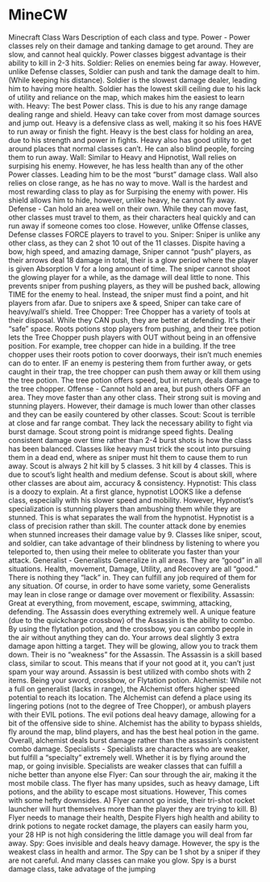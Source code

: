 # MineCW
Minecraft Class Wars
Description of each class and type.
Power - 
Power classes rely on their damage and tanking damage to get around. They are slow, and cannot heal quickly. Power classes biggest advantage is their ability to kill in 2-3 hits.
Soldier: Relies on enemies being far away. However, unlike Defense classes, Soldier can push and tank the damage dealt to him. (While keeping his distance). Soldier is the slowest damage dealer, leading him to having more health. Soldier has the lowest skill ceiling due to his lack of utility and reliance on the map, which makes him the easiest to learn with.
Heavy: The best Power class. This is due to his any range damage dealing range and shield. Heavy can take cover from most damage sources and jump out. Heavy is a defensive class as well, making it so his foes HAVE to run away or finish the fight. Heavy is the best class for holding an area, due to his strength and power in fights. Heavy also has good utility to get around places that normal classes can’t. He can also blind people, forcing them to run away.
Wall: Similar to Heavy and Hipnotist, Wall relies on surpising his enemy. However, he has less health than any of the other Power classes. Leading him to be the most “burst” damage class. Wall also relies on close range, as he has no way to move. Wall is the hardest and most rewarding class to play as for Surpising the enemy with power. His shield allows him to hide, however, unlike heavy, he cannot fly away.
Defense - 
Can hold an area well on their own. While they can move fast, other classes must travel to them, as their characters heal quickly and can run away if someone comes too close. However, unlike Offense classes, Defense classes FORCE players to travel to you. 
Sniper: Sniper is unlike any other class, as they can 2 shot 10 out of the 11 classes. Dispite having a bow, high speed, and amazing damage, Sniper cannot “push” players, as their arrows deal 18 damage in total, their is a glow period where the player is given Absorption V for a long amount of time. The sniper cannot shoot the glowing player for a while, as the damage will deal little to none. This prevents sniper from pushing players, as they will be pushed back, allowing TIME for the enemy to heal. Instead, the sniper must find a point, and hit players from afar. Due to snipers axe & speed, Sniper can take care of heavy/wall’s shield. 
Tree Chopper: Tree Chopper has a variety of tools at their disposal. While they CAN push, they are better at defending. It's their “safe” space. Roots potions stop players from pushing, and their tree potion lets the Tree Chopper push players with OUT without being in an offensive position. For example, tree chopper can hide in a building. If the tree chopper uses their roots potion to cover doorways, their isn’t much enemies can do to enter. IF an enemy is pestering them from further away, or gets caught in their trap, the tree chopper can push them away or kill them using the tree potion. The tree potion offers speed, but in return, deals damage to the tree chopper.
Offense -
	Cannot hold an area, but push others OFF an area. They move faster than any other class. Their strong suit is moving and stunning players. However, their damage is much lower than other classes and they can be easily countered by other classes.
Scout: Scout is terrible at close and far range combat. They lack the necessary ability to fight via burst damage. Scout strong point is midrange speed fights. Dealing consistent damage over time rather than 2-4 burst shots is how the class has been balanced. Classes like heavy must trick the scout into pursuing them in a dead end, where as sniper must hit them to cause them to run away. Scout is always 2 hit kill by 5 classes. 3 hit kill by 4 classes. This is due to scout’s light health and medium defense. Scout is about skill, where other classes are about aim, accuracy & consistency.
Hypnotist: This class is a doozy to explain. At a first glance, hypnotist LOOKS like a defense class, especially with his slower speed and mobility. However, Hypnotist’s specialization is stunning players than ambushing them while they are stunned. This is what separates the wall from the hypnotist. Hypnotist is a class of precision rather than skill. The counter attack done by enemies when stunned increases their damage value by 9. Classes like sniper, scout, and soldier, can take advantage of their blindness by listening to where you teleported to, then using their melee to obliterate you faster than your attack.
Generalist - 
	Generalists Generalize in all areas. They are “good” in all situations. Health, movement, Damage, Utility, and Recovery are all “good.” There is nothing they “lack” in. They can fulfill any job required of them for any situation. Of course, in order to have some variety, some Generalists may lean in close range or damage over movement or flexibility.
	Assassin: Great at everything, from movement, escape, swimming, attacking, defending. The Assassin does everything extremely well. A unique feature (due to the quickcharge crossbow) of the Assassin is the ability to combo. By using the flytation potion, and the crossbow, you can combo people in the air without anything they can do. Your arrows deal slightly 3 extra damage apon hitting a target. They will be glowing, allow you to track them down. Their is no “weakness” for the Assassin. The Assassin is a skill based class, similar to scout. This means that if your not good at it, you can’t just spam your way around. Assassin is best utilized with combo shots with 2 items. Being your sword, crossbow, or Flytation potion.
	Alchemist: While not a full on generalist (lacks in range), the Alchemist offers higher speed potential to reach its location. The Alchemist can defend a place using its lingering potions (not to the degree of Tree Chopper), or ambush players with their EVIL potions. The evil potions deal heavy damage, allowing for a bit of the offensive side to shine. Alchemist has the ability to bypass shields, fly around the map, blind players, and has the best heal potion in the game. Overall, alchemist deals burst damage rather than the assassin’s consistent combo damage.
Specialists - 
	Specialists are characters who are weaker, but fulfill a “specialty” extremely well. Whether it is by flying around the map, or going invisible. Specialists are weaker classes that can fulfill a niche better than anyone else 
	Flyer: Can sour through the air, making it the most mobile class. The flyer has many upsides, such as heavy damage, Lift potions, and the ability to escape most situations. However, This comes with some hefty downsides. A) Flyer cannot go inside, their tri-shot rocket launcher will hurt themselves more than the player they are trying to kill. B) Flyer needs to manage their health, Despite Flyers high health and ability to drink potions to negate rocket damage, the players can easily harm you, your 28 HP is not high considering the little damage you will deal from far away. 
	Spy: Goes invisible and deals heavy damage. However, the spy is the weakest class in health and armor. The Spy can be 1 shot by a sniper if they are not careful. And many classes can make you glow. Spy is a burst damage class, take advatage of the jumping
